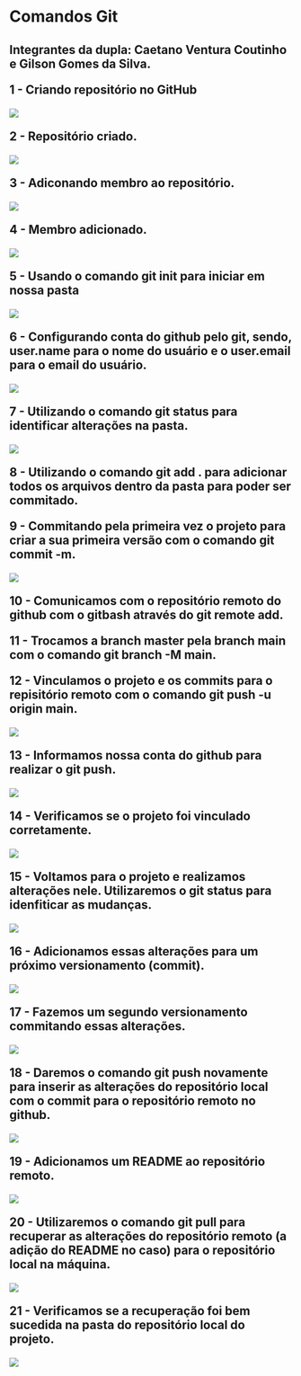 <H1>Comandos Git</H1>
<H2>Integrantes da dupla: Caetano Ventura Coutinho e Gilson Gomes da Silva.
<br>
<p>1 - Criando repositório no GitHub </p>
<img src="/img/1_Passo.png"></img>
<br>  
<p>2 - Repositório criado.</p>
<img src="/img/2_Passo.png"></img>
<br>
<p>3 - Adiconando membro ao repositório.</p>
<img src="/img/3_Passo.png"></img>
<br>
<p>4 - Membro adicionado.</p>
<img src="/img/4_Passo.png"></img>
<br>
<p>5 - Usando o comando git init para iniciar em nossa pasta</p>
<img src="/img/5_Passo.png"></img>
<br> 
<p>6 - Configurando conta do github pelo git, sendo, user.name para o nome do usuário e o user.email para o email do usuário.</p>
<img src="/img/6_Passo.png"></img>
<br>
<p>7 - Utilizando o comando git status para identificar alterações na pasta.  </p>
<img src="/img/7_Passo.png"></img>
<br>
<p>8 - Utilizando o comando git add . para adicionar todos os arquivos dentro da pasta para poder ser commitado.</p>
<p>9 - Commitando pela primeira vez o projeto para criar a sua primeira versão com o comando git commit -m.</p>
<img src="/img/8_e_9_Passo.png"></img>
<br>
<p>10 - Comunicamos com o repositório remoto do github com o gitbash através do git remote add. </p>
<p>11 - Trocamos a branch master pela branch main com o comando git branch -M main.</p>
<p>12 - Vinculamos o projeto e os commits para o repisitório remoto com o comando git push -u origin main. </p>
<img src="/img/10_11_12_Passo.png"></img>
<br>
<p>13 - Informamos nossa conta do github para realizar o git push. </p>
<img src="/img/13_Passo.png"></img>
<br>
<p>14 - Verificamos se o projeto foi vinculado corretamente. </p>
<img src="/img/14_Passo.png"></img>
<br>
<p>15 - Voltamos para o projeto e realizamos alterações nele. Utilizaremos o git status para idenfiticar as mudanças. </p>
<img src="/img/Passo_15.png"></img>
<br>
<p>16 - Adicionamos essas alterações para um próximo versionamento (commit).</p>
<img src="/img/16_Passo.png"></img>
<br>
<p>17 - Fazemos um segundo versionamento commitando essas alterações.</p>
<img src="/img/Passo_17.png"></img>
<br>
<p>18 - Daremos o comando git push novamente para inserir as alterações do repositório local com o commit para o repositório remoto no github.</p>
<img src="/img/Passo_18.png"></img>
<br>
<p>19 - Adicionamos um README ao repositório remoto.</p>
<img src="/img/Passo_19.png"></img>
<br>
<p>20 - Utilizaremos o comando git pull para recuperar as alterações do repositório remoto (a adição do README no caso) para o repositório local na máquina. </p>
<img src="/img/Passo_20.jpg"></img>
<br>
<p>21 - Verificamos se a recuperação foi bem sucedida na pasta do repositório local do projeto.</p>
<img src="/img/Passo_21.jpg"></img>
<br>
